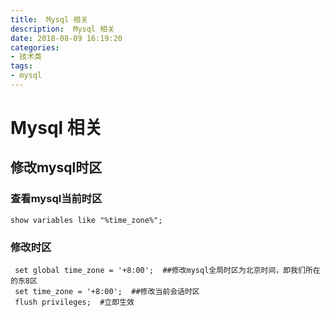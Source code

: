 ```yaml
---
title:  Mysql 相关
description:  Mysql 相关
date: 2018-08-09 16:19:20
categories:
- 技术类
tags:
- mysql
---
```


# Mysql 相关

## 修改mysql时区

### 查看mysql当前时区
```
show variables like "%time_zone%";
```
### 修改时区
```
 set global time_zone = '+8:00';  ##修改mysql全局时区为北京时间，即我们所在的东8区
 set time_zone = '+8:00';  ##修改当前会话时区
 flush privileges;  #立即生效
```